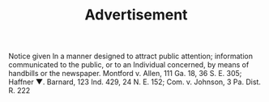 ---
title: Advertisement
permalink: "/definitions/advertisement.html"
body: Notice given ln a manner designed to attract public attention; information communicated
  to the public, or to an Individual concerned, by means of handbills or the newspaper.
  Montford v. Allen, 111 Ga. 18, 36 S. E. 305; Haffner ▼. Barnard, 123 Ind. 429, 24
  N. E. 152; Com. v. Johnson, 3 Pa. Dist. R. 222
published_at: '2018-07-07'
layout: post
---